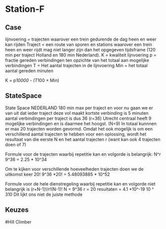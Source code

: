 # Station-F
## Case
lijnvoering = trajecten waarover een trein gedurende de dag heen en weer kan rijden
Traject = een route van sporen en stations waarover een trein heen en weer rijdt
mag niet langer zijn dan het opgegeven tijdsframe (120 min per traject Holland en 180 min Nederland).
K = kwaliteit lijnvoering
p = fractie gereden verbindingen ten opzichte van het totaal aan mogelijke verbindingen
T = Het aantal trajecten in de lijnvoering
Min = het totaal aantal gereden minuten 

  K = p*10000 - (T*100 + Min)

## StateSpace
State Space NEDERLAND
180 min max per traject en voor nu gaan we er van uit dat ieder traject deze vol maakt
kortste verbinding is 5 minuten
aantal verbindingen per traject is dus 36 (r=36)
Utrecht centraal heeft 9 mogelijke verbindingen en is daarmee het hoogst. (N=9)
In totaal kunnnen er max 20 trajecten worden gevormd. Omdat het ook mogelijk is om een verschillend aantal trajecten te hebben voor een oplossing, wordt het resultaat van die eerste N en het aantal trajecten r (want kan ook 4 trajecten doen of 7)

Formule voor de trajecten waarbij repetitie kan en volgorde is belangrijk: 
N^r 
9^36 = 2.25 * 10^34

Om te kijken voor verschillende hoeveelheden trajecten doen we de uitkomst keer 20!
9^36 *20! = 5.48093885 * 10^52

Formule voor de hele dienstregeling waarbij repetitie kan en volgorde niet belangrijk is
(r+N-1)!/r!(N-1)!
N = 9^36
r = 20
resultaten = 4.1 *10^-19 
10 ^ 310
Dit lijkt ons niet de juiste methode

## Keuzes
#Hill Climber


